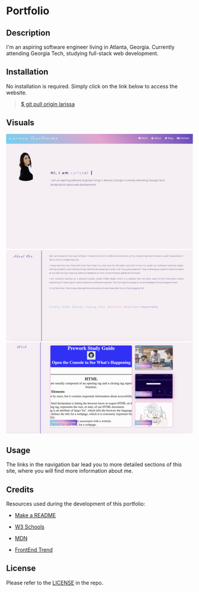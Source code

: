 # Portfolio

## Description
I'm an aspiring software engineer living in Atlanta, Georgia. Currently attending Georgia Tech, studying full-stack web development.

## Installation

No installation is required. Simply click on the link below to access the website.

>[$ git pull origin larissa](https://larigens.github.io/portfolio/)

## Visuals

![screenshot of the webpage](assets/images/screenshot.png)
![screenshot of the webpage](assets/images/screenshot2.png)
![screenshot of the webpage](assets/images/screenshot3.png)

## Usage

The links in the navigation bar lead you to more detailed sections of this site, where you will find more information about me.

## Credits

Resources used during the development of this portfolio:

- [Make a README](https://www.makeareadme.com)

- [W3 Schools](https://www.w3schools.com)

- [MDN](https://developer.mozilla.org/en-US/)

- [FrontEnd Trend](https://linktr.ee/frontend_trend)

## License

Please refer to the [LICENSE](https://choosealicense.com/licenses/mit/) in the repo.
